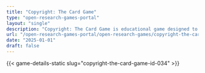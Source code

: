 ```yaml
---
title: "Copyright: The Card Game"
type: "open-research-games-portal"
layout: "single"
description: "Copyright: The Card Game is educational game designed to train educators, librarians, and support staff about UK copyright law. The game is designed to be pl..."
url: "/open-research-games-portal/open-research-games/copyright-the-card-game-id-034/"
date: "2025-01-01"
draft: false
---
```


{{< game-details-static slug="copyright-the-card-game-id-034" >}}
